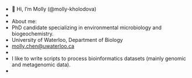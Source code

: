 - 👋 Hi, I’m Molly (@molly-kholodova)
- 
- About me:
- PhD candidate specializing in environmental microbiology and biogeochemistry.
- University of Waterloo, Department of Biology
- molly.chen@uwaterloo.ca
- 
- I like to write scripts to process bioinformatics datasets (mainly genomic and metagenomic data). 
-

<!---
molly-kholodova/molly-kholodova is a ✨ special ✨ repository because its `README.md` (this file) appears on your GitHub profile.
You can click the Preview link to take a look at your changes.
--->
